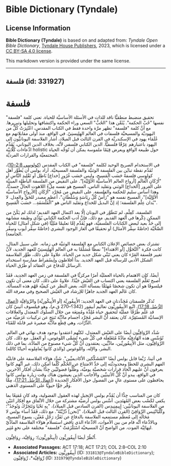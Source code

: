 # Bible Dictionary (Tyndale)

## License Information

**Bible Dictionary (Tyndale)** is based on and adapted from: _Tyndale Open Bible Dictionary_, [Tyndale House Publishers](https://tyndaleopenresources.com/), 2023, which is licensed under a [CC BY-SA 4.0 license](https://creativecommons.org/licenses/by-sa/4.0/legalcode.en).

This markdown version is provided under the same license.



--------------------------------

## فلسفة (id: 331927)

فلسفة
=====

تحقيق منضبط منطقيًّا ناقد للذات في الأسئلة الأساسيَّة للحياة. تعني كلمة "فلسفة" نفسها "حُبّ الحكمة". يُثَمِّن هذا "الحُبُّ" السعي وراء الحكمة واكتشافها وتحليلها وتبريرها. مع أنَّ كلمة "فلسفة" تظهر مرَّة واحدة فقط في الكتاب المقدس، اعْتُبِرَتْ كُلٌّ من اليهوديَّة والمسيحيَّة فلسفات في العالم الهِلِنِستِيّ. في الواقع، منذ أولى مقابلاتهم مع عُلَمَاء يهود في الإسكندريَّة في القرن الثالث قبل الميلاد، أشار الفلاسفة اليونانيُّون إلى اليهود باعتبارهم عِرْقًا فلسفيًّا. الدين الكتابي فلسفي لأنَّه، بخلاف الدين اليوناني، يُقَدِّم ادِّعاءات كُلَّانِيَّة holistic حول طبيعة الواقع ويعرض قِيَمًا ملموسة يمكن أن تُوَجِّه الحياة المجتمعيَّة والقرارات الفرديَّة.

في الاستخدام الصريح الوحيد لكلمة "فلسفة" في الكتاب المقدس ([كولوسي 2:8–10](https://ref.ly/Col2:8-Col2:10))، تُقَدَّم نقطة تبايُن بين الفلسفة الوثنيَّة والفلسفة المسيحيَّة. أراد بولس أن يُطَوِّر أهل كولوسي فلسفةً حَسَب الْمَسِيحِ، وليس حَسَب غُرُورٍ \[خداع] بَاطِل أو تَقْلِيدِ النَّاسِ أو "أَرْكَانِ الْعَالَمِ \[أرواح العالم الأساسيَّة الأوَّلِيَّة]". على النقيض من الفلسفة الباطلة المبنيَّة على الغرور \[الخداع] الوثني وتقليد الناس، المسيح هو نفسه مِلْءُ اللاهوت الحالُّ جسديًّا، وهذا أساس سليم للحكمة والفلسفة. على النقيض من مُجَرَّد "أَرْكَانِ \[الأرواح الأساسيَّة الأوَّلِيَّة]"، المسيح نفسه هو "رَأْسُ كُلِّ رِيَاسَةٍ وَسُلْطَانٍ"، أعظم مصدر للحَقِّ والعدل. لا يُدان عِلْم الفلسفة؛ إذ إنَّ البديل للخداع وتقليد الناس هو "الْفَلْسَفَةِ... حَسَبَ الْمَسِيحِ".

الفلسفة، كَعِلْمٍ، لم تَتَطَوَّر في اليونان إلَّا بعد اكتمال العهد القديم؛ لذلك لم يَكُنْ من الممكن ذِكْرها في العهد القديم. مع ذلك، فإنَّ أدب الحكمة الكتابي يُؤَدِّي وظيفة مشابهة إلى حَدٍّ بعيد لبعض الكتابات الفلسفيَّة، فهو يُقَدِّم إمَّا تعليمًا مَثَلِيًّا (في شكل أمثال) للحياة الصِّحِّيَّة (خاصَّةً سِفْر الأمثال) أو تحقيقًا في ألغاز الوجود البشري (خاصَّةً سِفْر أيوب وسِفْر الجامعة).

تشترك بعض خصائص الإعلان الكتابي مع الفلسفة الوثنيَّة في زمانه. على سبيل المثال، كانت فكرة "التَّحَوُّل \[أو الاهتداء]" نمطًا مُسَلَّمًا به في العالم الهِلِنِستِيّ للعهد الجديد، لأنَّ تغيير فلسفة المَرْء كان يعني تَبَنِّي شكل جديد من الحياة. علاوةً على ذلك، طَوَّر الفلاسفة الشكل الأدبي للرسالة قبل العهد الجديد. بدأ أفلاطون وإيسُقراط ممارسة استخدام الرسائل للدفاع عن العقائد أو طُرُق الحياة.

أيضًا، كان الاهتمام بالحياة العمليَّة أمرًا مركزيًّا في الفلسفة في زمن العهد الجديد، فَقَدْ أصبح تَعَلُّم الفلسفة يعني اكتساب فن العَيْش جَيِّدًا. علاوةً على ذلك، كان معنى أن تكون فيلسوفًا هو أن تكون شخصًا مُهتَمًّا بمسألة الله، بغض النظر عن كيفيَّة فَهْم هذه المسألة. كان عَالَم العهد الجديد جاهزًا للإرشاد في العَيْش الصحيح وفي معرفة الله.

تُذكَر فلسفتان مُحَدَّدتان في العهد الجديد: الأَبِيقُورِيَّة \[أو الأَبِيكُورِيَّة] والرِّوَاقِيَّة ([أعمال الرُّسُل 17:18](https://ref.ly/Acts17:18)). اتَّبع الأَبِيقُورِيُّون تعاليم أبيقور (342؟–270 ق.م)، وهو فيلسوف أثينيّ كان قد عَلَّم طُرُقًا عمليَّة لتحقيق حياة مُلِذَّة ومُمتِعَة من خلال السلوك المعتدل والعلاقات الإنسانيَّة المُستَقِرَّة. كان يعتقد أنَّ البشر مُجَرَّد أجسام مادِّيَّة تَنتِج عن تركيبات عَرَضِيَّة من الذَّرَّات، وهي قِطَع مادِّيَّة صغيرة غير قابلة للفَنَاء.

شَدَّد الرِّوَاقِيُّون أيضًا على العَيْش المعتدل، لكنَّهم اعتقدوا بوجود هدف نهائي في العالم. تُؤَسِّس هذه الهَادِفِيَّة مادَّةٌ مُتَغَلغِلَة في كُلِّ شيء تُسَمَّى اللوغوس، أو العقل. مع ذلك، كان الرِّوَاقِيُّون، مثل الأَبِيقُورِيِّين، مادِّيِّين، يعتقدون أنَّ كُلَّ شيء مصنوع من المادَّة، بما في ذلك البشر، والإله، واللوغوس (والذي كانوا يُعامِلونه أحيانًا كالله).

في أثينا، رُبَّما قابل بولس أيضًا "المُشَكِّكين الأكاديميِّين". شَدَّد هؤلاء الفلاسفة على قابليَّة الفهم البشري للخطإ ومحدوديَّته إلى حَدِّ الامتناع عن الحُكْم كُلَّما أمكن ذلك، غير أنَّهم كانوا يعرفون أنَّ عليهم اتِّخاذ قرارات شخصيَّة يوميَّة، وظَلُّوا فضوليِّين جِدًّا بشأن أفكار الآخرين. في الواقع، يبدو أنَّ كُلَّ الأثينيِّين والأجانب الذين يعيشون هناك وقت زيارة بولس كانوا يحافظون على مستوى عالٍ من الفضول حول الأفكار الجديدة ([أعمال الرُّسُل 17:21](https://ref.ly/Acts17:21))، مِمَّا وَفَّر جَوًّا حيويًّا على المستوى الذهني.

كان من المناسب جِدًّا أن يُقَدِّم بولس الإنجيل لهذه العقول الفضولية، وقد كان مُقنِعًا بما يكفي لكَسْب بعض المُهتَدِين. أسَّس بولس أرضيَّة مشتركة من خلال الاتِّفاق مع أفكار اثنَيْن من الفلاسفة اليونانيِّين: إِبِيمِنِيدِس (القرن السادس قبل الميلاد)، "بِهِ نَحْيَا وَنَتَحَرَّكُ وَنُوجَدُ"؛ وكْلْيَانْثِيس الرِّوَاقِيّ (القرن الثالث قبل الميلاد)، "\[نحن] ذُرِّيَّتُهُ". مع ذلك، فَقَدْ أساء بولس لا مَحَالَة إلى مُعظَم مستمعيه الفلاسفة بالدفاع عن تَفَرُّد رَجُلٍ مُعَيَّن، يسوع المسيح، وبالادِّعاء أنَّه قام من بين الأموات، الادِّعاء الذي ناقض استسلام هؤلاء الفلاسفة المادِّيّ لنِهائِيَّة الموت. من الواضح أنَّ المسيحيَّة اسْتَلْزَمَتْ "فلسفة" مختلفة على نحوٍ مُثِير.

اُنْظُرْ أيضًا أَبِيقُورِيُّون (أَبِيكُورِيُّون)؛ رِوَاقِيَّة، رِوَاقِيُّون.

* **Associated Passages:** ACT 17:18; ACT 17:21; COL 2:8–COL 2:10
* **Associated Articles:** أَبِيقُورِيُّون (ID: `331813@TyndaleBibleDictionary`); رِّوَاقِيِّة*، رِّوَاقِيِّون (ID: `331979@TyndaleBibleDictionary`)

